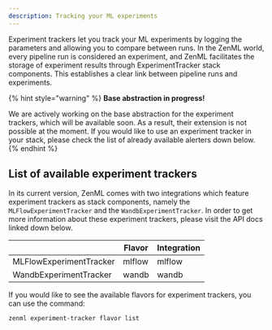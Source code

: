 ```yaml
---
description: Tracking your ML experiments  
---
```


Experiment trackers let you track your ML experiments by logging the parameters
and allowing you to compare between runs. In the ZenML world, every pipeline
run is considered an experiment, and ZenML facilitates the storage of experiment
results through ExperimentTracker stack components. This establishes a clear
link between pipeline runs and experiments.

{% hint style="warning" %}
**Base abstraction in progress!**

We are actively working on the base abstraction for the experiment trackers, 
which will be available soon. As a result, their extension is not possible at 
the moment. If you would like to use an experiment tracker in your stack, 
please check the list of already available alerters down below.
{% endhint %}

## List of available experiment trackers

In its current version, ZenML comes with two integrations which feature 
experiment trackers as stack components, namely the `MLFlowExperimentTracker`
and the `WandbExperimentTracker`. In order to get more information about these 
experiment trackers, please visit the API docs linked down below.

|                     | Flavor | Integration |
|---------------------|--------|-------------|
| MLFlowExperimentTracker  | mlflow  | mlflow  |
| WandbExperimentTracker  | wandb  | wandb  |

If you would like to see the available flavors for experiment trackers, you can 
use the command:

```shell
zenml experiment-tracker flavor list
```